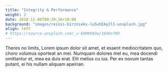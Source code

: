 ```yaml
---
title: "Integrity & Performance"
weight: 2
date: 2018-12-06T09:29:16+10:00
background: "images/reinis-birznieks-lu5uhEAy2lI-unsplash.jpg"
align: left
# https://source.unsplash.com/_v-EHHKKW3w/1600x700
---
```


Theres no limits, Lorem ipsum dolor sit amet, et essent mediocritatem quo, choro volumus oporteat an mei. Numquam dolores mel eu, mea docendi omittantur et, mea ea duis erat. Elit melius cu ius. Per ex novum tantas putant, ei his nullam aliquam apeirian.
